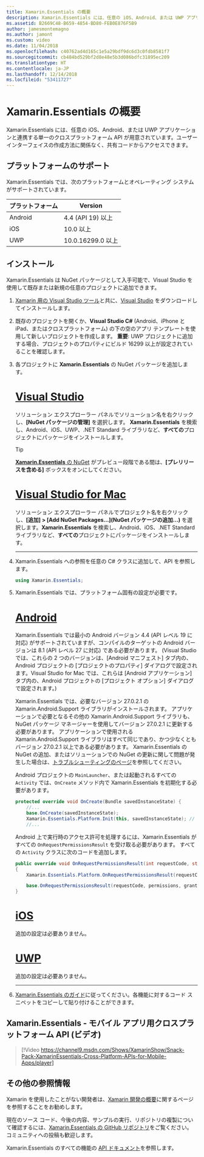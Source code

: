 ```yaml
---
title: Xamarin.Essentials の概要
description: Xamarin.Essentials には、任意の iOS、Android、または UWP アプリケーションと連携する単一のクロスプラットフォーム API が用意されています。ユーザー インターフェイスの作成方法に関係なく、共有コードからアクセスできます。
ms.assetid: B2669C48-B659-4854-BD80-FEB0E876F5B9
author: jamesmontemagno
ms.author: jamont
ms.custom: video
ms.date: 11/04/2018
ms.openlocfilehash: c40762ad4d165c1e5a29bdf9dc6d3c0fdb8581f7
ms.sourcegitcommit: cb484bd529bf2d8e48e5b3d086bdfc31895ec209
ms.translationtype: HT
ms.contentlocale: ja-JP
ms.lasthandoff: 12/14/2018
ms.locfileid: "53411727"
---
```

# <a name="get-started-with-xamarinessentials"></a>Xamarin.Essentials の概要

Xamarin.Essentials には、任意の iOS、Android、または UWP アプリケーションと連携する単一のクロスプラットフォーム API が用意されています。ユーザー インターフェイスの作成方法に関係なく、共有コードからアクセスできます。

## <a name="platform-support"></a>プラットフォームのサポート

Xamarin.Essentials では、次のプラットフォームとオペレーティング システムがサポートされています。

| プラットフォーム | Version |
| --- | --- |
| Android | 4.4 (API 19) 以上 |
| iOS |10.0 以上 |
| UWP | 10.0.16299.0 以上 |

## <a name="installation"></a>インストール

Xamarin.Essentials は NuGet パッケージとして入手可能で、Visual Studio を使用して既存または新規の任意のプロジェクトに追加できます。

1. [Xamarin 用の Visual Studio ツール](~/cross-platform/get-started/installation/index.md)と共に、[Visual Studio](http://visualstudio.com) をダウンロードしてインストールします。

2. 既存のプロジェクトを開くか、**Visual Studio C#** (Android、iPhone と iPad、またはクロスプラットフォーム) の下の空のアプリ テンプレートを使用して新しいプロジェクトを作成します。 **重要**: UWP プロジェクトに追加する場合、プロジェクトのプロパティにビルド 16299 以上が設定されていることを確認します。

3. 各プロジェクトに **Xamarin.Essentials** の NuGet パッケージを追加します。

    # <a name="visual-studiotabwindows"></a>[Visual Studio](#tab/windows)

    ソリューション エクスプローラー パネルでソリューション名を右クリックし、**[NuGet パッケージの管理]** を選択します。 **Xamarin.Essentials** を検索し、Android、iOS、UWP、.NET Standard ライブラリなど、**すべての**プロジェクトにパッケージをインストールします。

    > [!TIP]
    > [**Xamarin.Essentials** の NuGet](https://www.nuget.org/packages/Xamarin.Essentials) がプレビュー段階である間は、**[プレリリースを含める]** ボックスをオンにしてください。

    # <a name="visual-studio-for-mactabmacos"></a>[Visual Studio for Mac](#tab/macos)

    ソリューション エクスプローラー パネルでプロジェクト名を右クリックし、**[追加] > [Add NuGet Packages...]\(NuGet パッケージの追加...\)** を選択します。**Xamarin.Essentials** を検索し、Android、iOS、.NET Standard ライブラリなど、**すべての**プロジェクトにパッケージをインストールします。

    -----

4. Xamarin.Essentials への参照を任意の C# クラスに追加して、API を参照します。

    ```csharp
    using Xamarin.Essentials;
    ```

5. Xamarin.Essentials では、プラットフォーム固有の設定が必要です。

    # <a name="androidtabandroid"></a>[Android](#tab/android)

    Xamarin.Essentials では最小の Android バージョン 4.4 (API レベル 19 に対応) がサポートされていますが、コンパイルのターゲットの Android バージョンは 8.1 (API レベル 27 に対応) である必要があります。 (Visual Studio では、これらの 2 つのバージョンは、[Android マニフェスト] タブ内の、Android プロジェクトの [プロジェクトのプロパティ] ダイアログで設定されます。Visual Studio for Mac では、これらは [Android アプリケーション] タブ内の、Android プロジェクトの [プロジェクト オプション] ダイアログで設定されます。) 

    Xamarin.Essentials では、必要なバージョン 27.0.2.1 の Xamarin.Android.Support ライブラリがインストールされます。 アプリケーションで必要となるその他の Xamarin.Android.Support ライブラリも、NuGet パッケージ マネージャーを使用してバージョン 27.0.2.1 に更新する必要があります。 アプリケーションで使用される Xamarin.Android.Support ライブラリはすべて同じであり、かつ少なくともバージョン 27.0.2.1 以上である必要があります。 Xamarin.Essentials の NuGet の追加、またはソリューションでの NuGet の更新に関して問題が発生した場合は、[トラブルシューティングのページ](troubleshooting.md)を参照してください。

    Android プロジェクトの `MainLauncher`、または起動されるすべての `Activity` では、`OnCreate` メソッド内で Xamarin.Essentials を初期化する必要があります。

    ```csharp
    protected override void OnCreate(Bundle savedInstanceState) {
        //...
        base.OnCreate(savedInstanceState);
        Xamarin.Essentials.Platform.Init(this, savedInstanceState); // add this line to your code
        //...
    ```

    Android 上で実行時のアクセス許可を処理するには、Xamarin.Essentials がすべての `OnRequestPermissionsResult` を受け取る必要があります。 すべての `Activity` クラスに次のコードを追加します。

    ```csharp
    public override void OnRequestPermissionsResult(int requestCode, string[] permissions, [GeneratedEnum] Android.Content.PM.Permission[] grantResults)
    {
        Xamarin.Essentials.Platform.OnRequestPermissionsResult(requestCode, permissions, grantResults);

        base.OnRequestPermissionsResult(requestCode, permissions, grantResults);
    }
    ```

    # <a name="iostabios"></a>[iOS](#tab/ios)

    追加の設定は必要ありません。

    # <a name="uwptabuwp"></a>[UWP](#tab/uwp)

    追加の設定は必要ありません。

    -----

6. [Xamarin.Essentials のガイド](index.md)に従ってください。各機能に対するコード スニペットをコピーして貼り付けることができます。

## <a name="xamarinessentials---cross-platform-apis-for-mobile-apps-video"></a>Xamarin.Essentials - モバイル アプリ用クロスプラットフォーム API (ビデオ)

> [!Video https://channel9.msdn.com/Shows/XamarinShow/Snack-Pack-XamarinEssentials-Cross-Platform-APIs-for-Mobile-Apps/player]

## <a name="other-resources"></a>その他の参照情報

Xamarin を使用したことがない開発者は、[Xamarin 開発の概要](~/cross-platform/getting-started/index.md)に関するページを参照することをお勧めします。

現在のソース コード、今後の内容、サンプルの実行、リポジトリの複製について確認するには、[Xamarin.Essentials の GitHub リポジトリ](http://github.com/xamarin/Essentials)をご覧ください。 コミュニティへの投稿も歓迎します。

Xamarin.Essentials のすべての機能の [API ドキュメント](xref:Xamarin.Essentials)を参照します。
